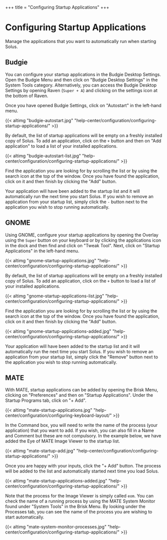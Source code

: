 +++
title = "Configuring Startup Applications"
+++
# Configuring Startup Applications

Manage the applications that you want to automatically run when starting Solus.

## Budgie

You can configure your startup applications in the Budgie Desktop Settings. Open the Budgie Menu and then click on "Budgie Desktop Settings" in the System Tools category. Alternatively, you can access the Budgie Desktop Settings by opening Raven (`Super + A`) and clicking on the settings icon at the bottom of Raven.

Once you have opened Budgie Settings, click on "Autostart" in the left-hand menu.

{{< altimg "budgie-autostart.jpg" "help-center/configuration/configuring-startup-applications/" >}}

By default, the list of startup applications will be empty on a freshly installed copy of Solus. To add an application, click on the `+` button and then on "Add application" to load a list of your installed applications.

{{< altimg "budgie-autostart-list.jpg" "help-center/configuration/configuring-startup-applications/" >}}

Find the application you are looking for by scrolling the list or by using the search icon at the top of the window. Once you have found the application, click on it and then finish by clicking the "Add" button.

Your application will have been added to the startup list and it will automatically run the next time you start Solus. If you wish to remove an application from your startup list, simply click the `-` button next to the application you wish to stop running automatically.

## GNOME

Using GNOME, configure your startup applications by opening the Overlay using the `Super` button on your keyboard or by clicking the applications icon in the dock and then find and click on "Tweak Tool". Next, click on "Startup Applications" in the left-hand menu.

{{< altimg "gnome-startup-applications.jpg" "help-center/configuration/configuring-startup-applications/" >}}

By default, the list of startup applications will be empty on a freshly installed copy of Solus. To add an application, click on the `+` button to load a list of your installed applications.

{{< altimg "gnome-startup-applications-list.jpg" "help-center/configuration/configuring-startup-applications/" >}}

Find the application you are looking for by scrolling the list or by using the search icon at the top of the window. Once you have found the application, click on it and then finish by clicking the "Add" button.

{{< altimg "gnome-startup-applications-added.jpg" "help-center/configuration/configuring-startup-applications/" >}}

Your application will have been added to the startup list and it will automatically run the next time you start Solus. If you wish to remove an application from your startup list, simply click the "Remove" button next to the application you wish to stop running automatically.

## MATE 

With MATE, startup applications can be added by opening the Brisk Menu, clicking on "Preferences" and then on "Startup Applications". Under the Startup Programs tab, click on "+ Add".

{{< altimg "mate-startup-applications.jpg" "help-center/configuration/configuring-keyboard-layout/" >}}

In the Command box, you will need to write the name of the process (your application) that you want to add. If you wish, you can also fill in a Name and Comment but these are not compulsory. In the example below, we have added the Eye of MATE Image Viewer to the startup list.  

{{< altimg "mate-startup-add.jpg" "help-center/configuration/configuring-startup-applications/" >}}

Once you are happy with your inputs, click the "+ Add" button. The process will be added to the list and automatically started next time you load Solus.

{{< altimg "mate-startup-applications-added.jpg" "help-center/configuration/configuring-startup-applications/" >}}

Note that the process for the Image Viewer is simply called `eom`. You can check the name of a running process by using the MATE System Monitor found under "System Tools" in the Brisk Menu. By looking under the Processes tab, you can see the name of the process you are wishing to start automatically.

{{< altimg "mate-system-monitor-processes.jpg" "help-center/configuration/configuring-startup-applications/" >}}